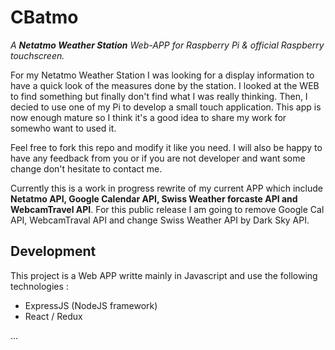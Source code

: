 # CBatmo
*A **Netatmo Weather Station** Web-APP for Raspberry Pi &amp; official Raspberry touchscreen.*

For my Netatmo Weather Station I was looking for a display information to have a quick look of the measures done by the station. I looked at the WEB to find something but finally don't find what I was really thinking. Then, I decied to use one of my Pi to develop a small touch application. This app is now enough mature so I think it's a good idea to share my work for somewho want to used it.

Feel free to fork this repo and modify it like you need. I will also be happy to have any feedback from you or if you are not developer and want some change don't hesitate to contact me.

Currently this is a work in progress rewrite of my current APP which include **Netatmo API, Google Calendar API, Swiss Weather forcaste API and WebcamTravel API**. For this public release I am going to remove Google Cal API, WebcamTraval API and change Swiss Weather API by Dark Sky API.

## Development
This project is a Web APP writte mainly in Javascript and use the following technologies :
* ExpressJS (NodeJS framework)
* React / Redux

...
